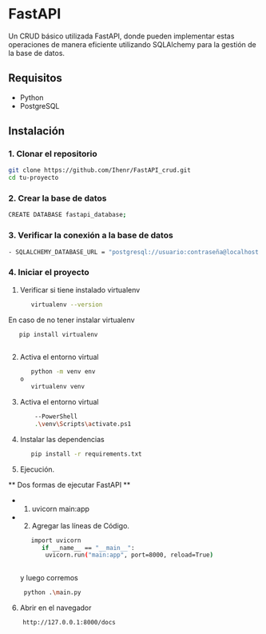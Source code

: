 # FastAPI
Un CRUD básico utilizada FastAPI, donde pueden implementar estas operaciones de manera eficiente utilizando SQLAlchemy para la gestión de la base de datos. 
## Requisitos

- Python 
- PostgreSQL

## Instalación

### 1. Clonar el repositorio

```sh
git clone https://github.com/Ihenr/FastAPI_crud.git
cd tu-proyecto
```
### 2. Crear la base de datos 

```sh
CREATE DATABASE fastapi_database;
```
### 3. Verificar la conexión a la base de datos  

```sh
- SQLALCHEMY_DATABASE_URL = "postgresql://usuario:contraseña@localhost:5432/nombre_db"
```

### 4. Iniciar el proyecto 
1. Verificar si tiene instalado virtualenv
   ```sh
      virtualenv --version
   ```
En caso de no tener instalar  virtualenv
   ```sh
      pip install virtualenv
      
   ```
2. Activa el entorno virtual
   ```sh
      python -m venv env
   o
      virtualenv venv
   ```
3. Activa el entorno virtual  
   ```sh
       --PowerShell
       .\venv\Scripts\activate.ps1
   ```
4. Instalar las dependencias 
   ```sh
      pip install -r requirements.txt
   ```
5. Ejecución.
   
** Dos formas de ejecutar FastAPI **
  - 1. uvicorn main:app 
  - 2. Agregar las líneas de Código.
     ```sh
        import uvicorn
           if __name__ == "__main__":
            uvicorn.run("main:app", port=8000, reload=True)
      
     ```
     y luego corremos
    ```sh
     python .\main.py
    ```
     
6. Abrir en el navegador
  ```sh
      http://127.0.0.1:8000/docs
   ```
    

